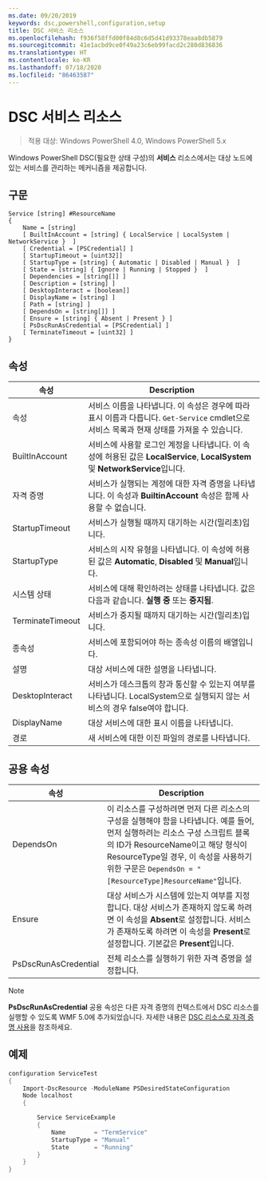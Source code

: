 ```yaml
---
ms.date: 09/20/2019
keywords: dsc,powershell,configuration,setup
title: DSC 서비스 리소스
ms.openlocfilehash: f936f58ffd00f84d8c6d5d41d93378eaa8db5879
ms.sourcegitcommit: 41e1acbd9ce0f49a23c6eb99facd2c280d836836
ms.translationtype: HT
ms.contentlocale: ko-KR
ms.lasthandoff: 07/18/2020
ms.locfileid: "86463587"
---
```

# <a name="dsc-service-resource"></a>DSC 서비스 리소스

> 적용 대상: Windows PowerShell 4.0, Windows PowerShell 5.x

Windows PowerShell DSC(필요한 상태 구성)의 **서비스** 리소스에서는 대상 노드에 있는 서비스를 관리하는 메커니즘을 제공합니다.

## <a name="syntax"></a>구문

```Syntax
Service [string] #ResourceName
{
    Name = [string]
    [ BuiltInAccount = [string] { LocalService | LocalSystem | NetworkService }  ]
    [ Credential = [PSCredential] ]
    [ StartupTimeout = [uint32]]
    [ StartupType = [string] { Automatic | Disabled | Manual }  ]
    [ State = [string] { Ignore | Running | Stopped }  ]
    [ Dependencies = [string[]] ]
    [ Description = [string] ]
    [ DesktopInteract = [boolean]]
    [ DisplayName = [string] ]
    [ Path = [string] ]
    [ DependsOn = [string[]] ]
    [ Ensure = [string] { Absent | Present } ]
    [ PsDscRunAsCredential = [PSCredential] ]
    [ TerminateTimeout = [uint32] ]
}
```

## <a name="properties"></a>속성

|속성 |Description |
|---|---|
|속성 |서비스 이름을 나타냅니다. 이 속성은 경우에 따라 표시 이름과 다릅니다. `Get-Service` cmdlet으로 서비스 목록과 현재 상태를 가져올 수 있습니다. |
|BuiltInAccount |서비스에 사용할 로그인 계정을 나타냅니다. 이 속성에 허용된 값은 **LocalService**, **LocalSystem** 및 **NetworkService**입니다. |
|자격 증명 |서비스가 실행되는 계정에 대한 자격 증명을 나타냅니다. 이 속성과 **BuiltinAccount** 속성은 함께 사용할 수 없습니다. |
|StartupTimeout | 서비스가 실행될 때까지 대기하는 시간(밀리초)입니다.|
|StartupType |서비스의 시작 유형을 나타냅니다. 이 속성에 허용된 값은 **Automatic**, **Disabled** 및 **Manual**입니다. |
|시스템 상태 |서비스에 대해 확인하려는 상태를 나타냅니다. 값은 다음과 같습니다. **실행 중** 또는 **중지됨**. |
|TerminateTimeout |서비스가 중지될 때까지 대기하는 시간(밀리초)입니다.|
|종속성 | 서비스에 포함되어야 하는 종속성 이름의 배열입니다. |
|설명 |대상 서비스에 대한 설명을 나타냅니다. |
|DesktopInteract | 서비스가 데스크톱의 창과 통신할 수 있는지 여부를 나타냅니다. LocalSystem으로 실행되지 않는 서비스의 경우 false여야 합니다.|
|DisplayName |대상 서비스에 대한 표시 이름을 나타냅니다. |
|경로 |새 서비스에 대한 이진 파일의 경로를 나타냅니다. |

## <a name="common-properties"></a>공용 속성

|속성 |Description |
|---|---|
|DependsOn |이 리소스를 구성하려면 먼저 다른 리소스의 구성을 실행해야 함을 나타냅니다. 예를 들어, 먼저 실행하려는 리소스 구성 스크립트 블록의 ID가 ResourceName이고 해당 형식이 ResourceType일 경우, 이 속성을 사용하기 위한 구문은 `DependsOn = "[ResourceType]ResourceName"`입니다. |
|Ensure |대상 서비스가 시스템에 있는지 여부를 지정합니다. 대상 서비스가 존재하지 않도록 하려면 이 속성을 **Absent**로 설정합니다. 서비스가 존재하도록 하려면 이 속성을 **Present**로 설정합니다. 기본값은 **Present**입니다. |
|PsDscRunAsCredential |전체 리소스를 실행하기 위한 자격 증명을 설정합니다. |

> [!NOTE]
> **PsDscRunAsCredential** 공용 속성은 다른 자격 증명의 컨텍스트에서 DSC 리소스를 실행할 수 있도록 WMF 5.0에 추가되었습니다. 자세한 내용은 [ DSC 리소스로 자격 증명 사용](../../../configurations/runasuser.md)을 참조하세요.

## <a name="example"></a>예제

```powershell
configuration ServiceTest
{
    Import-DscResource -ModuleName PSDesiredStateConfiguration
    Node localhost
    {

        Service ServiceExample
        {
            Name        = "TermService"
            StartupType = "Manual"
            State       = "Running"
        }
    }
}
```
